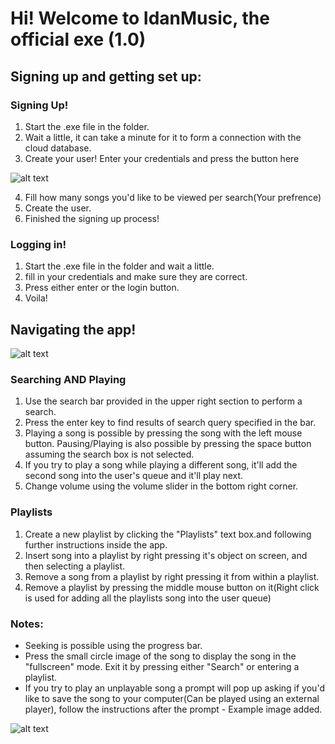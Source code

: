 # Hi! Welcome to IdanMusic, the official exe (1.0)

## Signing up and getting set up:

### Signing Up!

1. Start the .exe file in the folder.
2. Wait a little, it can take a minute for it to form a connection with the cloud database.
3. Create your user! Enter your credentials and press the button here

![alt text](https://i.imgur.com/xnfzgSF.png)

4. Fill how many songs you'd like to be viewed per search(Your prefrence)
5. Create the user.
6. Finished the signing up process!

### Logging in!

1. Start the .exe file in the folder and wait a little.
2. fill in your credentials and make sure they are correct.
3. Press either enter or the login button.
4. Voila!

## Navigating the app!

![alt text](https://i.imgur.com/HrD0TRp.png)

### Searching AND Playing

1. Use the search bar provided in the upper right section to perform a search.
2. Press the enter key to find results of search query specified in the bar.
3. Playing a song is possible by pressing the song with the left mouse button. Pausing/Playing is also possible by pressing the space button assuming the search box is not selected.
4. If you try to play a song while playing a different song, it'll add the second song into the user's queue and it'll play next.
5. Change volume using the volume slider in the bottom right corner.

### Playlists
 
1. Create a new playlist by clicking the "Playlists" text box.and following further instructions inside the app.
2. Insert song into a playlist by right pressing it's object on screen, and then selecting a playlist.
3. Remove a song from a playlist by right pressing it from within a playlist.
4. Remove a playlist by pressing the middle mouse button on it(Right click is used for adding all the playlists song into the user queue)

### Notes:

* Seeking is possible using the progress bar.
* Press the small circle image of the song to display the song in the "fullscreen" mode. Exit it by pressing either "Search" or entering a playlist.
* If you try to play an unplayable song a prompt will pop up asking if you'd like to save the song to your computer(Can be played using an external player), follow the instructions after the prompt - Example image added.

![alt text](https://i.imgur.com/QBvQxy7.png)

